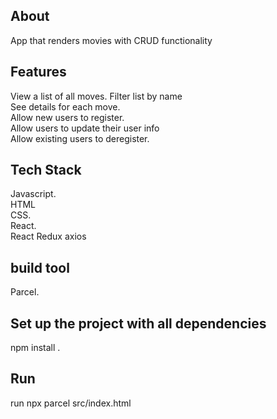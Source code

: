 ## About
App that renders movies with CRUD functionality

## Features
View a list of all moves. 
Filter list by name   
See details for each move.  
Allow new users to register.  
Allow users to update their user info      
Allow existing users to deregister.  
## Tech Stack
Javascript.    
HTML    
CSS.    
React.     
React Redux 
axios 
## build tool
Parcel.    

## Set up the project with all dependencies
npm install .

## Run
run npx parcel src/index.html 
